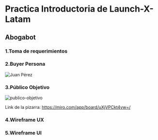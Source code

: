 # Practica Introductoria de Launch-X-Latam

## Abogabot

### 1.Toma de requerimientos

### 2.Buyer Persona

![Juan Pérez](https://user-images.githubusercontent.com/102496789/202271928-c0cf03f4-9e51-4e09-ad59-cd92a438bcdd.jpg)

### 3.Público Objetivo

![publico-objetivo](https://user-images.githubusercontent.com/102496789/202279459-ec937ef1-5fb5-43e8-8a72-3b8327531010.png)

Link de la pizarra:
https://miro.com/app/board/uXjVPCkt4vw=/

### 4.Wireframe UX

### 5.Wireframe UI
